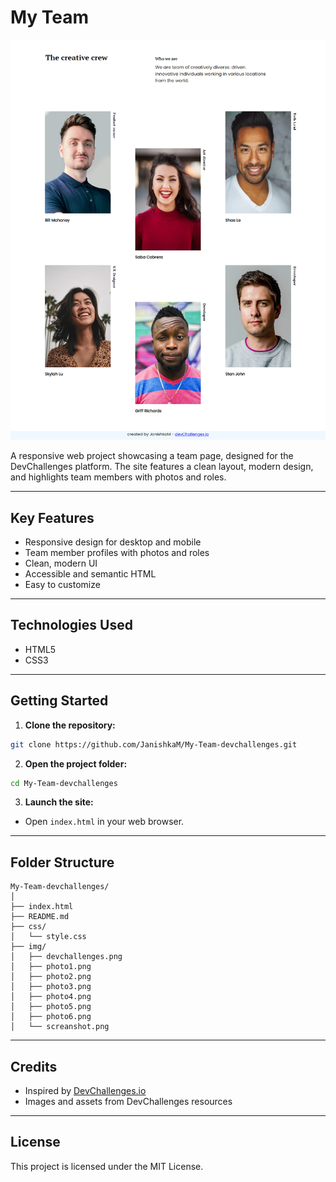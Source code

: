 # My Team 

![Screenshot](img/screanshot.png)

A responsive web project showcasing a team page, designed for the DevChallenges platform. The site features a clean layout, modern design, and highlights team members with photos and roles.

---

## Key Features

- Responsive design for desktop and mobile
- Team member profiles with photos and roles
- Clean, modern UI
- Accessible and semantic HTML
- Easy to customize

---

## Technologies Used

- HTML5
- CSS3

---

## Getting Started

1. **Clone the repository:**
  ```bash
  git clone https://github.com/JanishkaM/My-Team-devchallenges.git
  ```
2. **Open the project folder:**
  ```bash
  cd My-Team-devchallenges
  ```
3. **Launch the site:**
  - Open `index.html` in your web browser.

---

## Folder Structure

```
My-Team-devchallenges/
│
├── index.html
├── README.md
├── css/
│   └── style.css
├── img/
│   ├── devchallenges.png
│   ├── photo1.png
│   ├── photo2.png
│   ├── photo3.png
│   ├── photo4.png
│   ├── photo5.png
│   ├── photo6.png
│   └── screanshot.png
```

---

## Credits

- Inspired by [DevChallenges.io](https://devchallenges.io/)
- Images and assets from DevChallenges resources

---

## License

This project is licensed under the MIT License. 